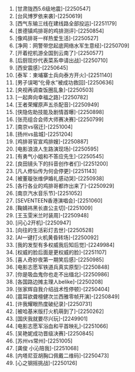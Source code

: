 
1. [甘肃陇西5.6级地震]-[2250547]
1. [台风博罗依来袭]-[2250619]
1. [西气东输三线在建线路全部投运]-[2251179]
1. [景德镇鸡排哥的鸡排测评]-[2250854]
1. [像鸡排哥一样热爱生活]-[2250527]
1. [净网：网警带您起底网络水军生意经]-[2250709]
1. [开着挖机游全国到云南了]-[2250577]
1. [后厨现炒代表菜系申请出战]-[2250710]
1. [西安震感]-[2250645]
1. [泰军：柬埔寨士兵向泰方开火]-[2251140]
1. [男子误喝“化骨水”被成功救回]-[2250636]
1. [央视再调查饭圈乱象]-[2250503]
1. [一起奔向幸福之路]-[2250782]
1. [王者荣耀原声五杀配音]-[2250949]
1. [侠隐佐助技能及剧情首曝]-[2250898]
1. [张亮组合会师大师赛决赛]-[2250799]
1. [南京vs宿迁]-[2251004]
1. [扬州vs盐城]-[2251204]
1. [鸡排哥官宣鸡排嫂]-[2250887]
1. [电影浪浪人生路演现场]-[2250595]
1. [有勇气小姐和不答应先生]-[2250545]
1. [良田镜头下的抖音创作者们]-[2251200]
1. [凡人修仙传为何会停更]-[2251143]
1. [被董璇张维伊婚礼感动哭]-[2250938]
1. [各行各业的鸡排哥都炸出来了]-[2250929]
1. [南京汽水音乐节]-[2251052]
1. [SEVENTEEN香港演唱会]-[2251060]
1. [鞠婧祎黑长直公主切]-[2251009]
1. [王玉雯米兰时装周]-[2250948]
1. [问心2开机]-[2250947]
1. [向往的生活彩灯去世]-[2250528]
1. [AI一键打火机黄昏转场]-[2250092]
1. [我的发型有多权威我后知后觉]-[2249984]
1. [权威的脸后面是更权威的脸]-[2251107]
1. [喜人奇妙夜第一期笑后感]-[2250985]
1. [电影志愿军铁道兵真实原型]-[2250848]
1. [你是吸血鬼你也走不出缅北]-[2250986]
1. [各国路边摊主理人belike]-[2250208]
1. [张家辉自我介绍战术性停顿]-[2250404]
1. [震耳欲聋檀健次兰西雅零帧开演]-[2250849]
1. [许我耀眼热度破纪录]-[2250731]
1. [被哈基米版打火机萌到了]-[2250262]
1. [国庆我就要尽兴玩]-[2249901]
1. [电影志愿军浴血和平首映礼]-[2251066]
1. [吴艳妮成功晋级决赛]-[2250845]
1. [苏州vs常州]-[2251005]
1. [龚俊 小沁陪我]-[2251068]
1. [内塔尼亚胡胸口佩戴二维码]-[2250473]
1. [心之钢摇挑战]-[2250126]